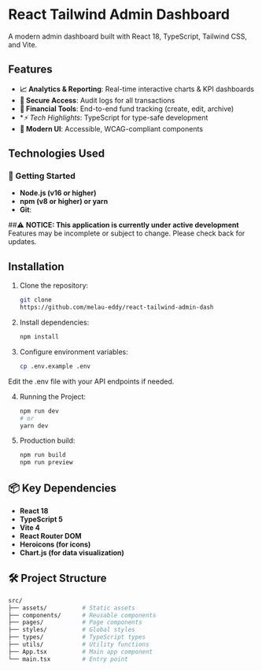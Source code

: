 # React Tailwind Admin Dashboard



A modern admin dashboard built with React 18, TypeScript, Tailwind CSS, and Vite.

## Features

- **📈 Analytics & Reporting**: Real-time interactive charts & KPI dashboards
- **🔐 Secure Access**: Audit logs for all transactions
- **💸 Financial Tools**: End-to-end fund tracking (create, edit, archive)
- **⚡ Tech Highlights*: TypeScript for type-safe development
- **🎨 Modern UI**: Accessible, WCAG-compliant components

## Technologies Used

### 🚀 Getting Started
- **Node.js (v16 or higher)**
- **npm (v8 or higher) or yarn**
- **Git**: 

 ##⚠️ **NOTICE: This application is currently under active development**  
Features may be incomplete or subject to change. Please check back for updates.

## Installation

1. Clone the repository:
   ```bash
   git clone
   https://github.com/melau-eddy/react-tailwind-admin-dash
2. Install dependencies:
   ```bash
   npm install
3. Configure environment variables:
   ```bash
   cp .env.example .env
  Edit the .env file with your API endpoints if needed.
  
4. Running the Project:
   ```bash
   npm run dev
   # or
   yarn dev
5. Production build:
   ```bash
   npm run build
   npm run preview

 ## 📦 Key Dependencies
- **React 18**
- **TypeScript 5**
- **Vite 4**
- **React Router DOM**
- **Heroicons (for icons)**
- **Chart.js (for data visualization)**

## 🛠 Project Structure
```bash
src/
├── assets/          # Static assets
├── components/      # Reusable components
├── pages/           # Page components
├── styles/          # Global styles
├── types/           # TypeScript types
├── utils/           # Utility functions
├── App.tsx          # Main app component
└── main.tsx         # Entry point



